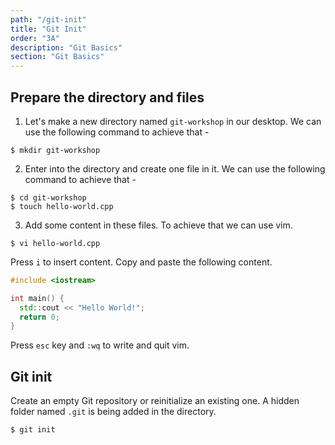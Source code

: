 ```yaml
---
path: "/git-init"
title: "Git Init"
order: "3A"
description: "Git Basics"
section: "Git Basics"
---
```


## Prepare the directory and files

1. Let's make a new directory named `git-workshop` in our desktop. We can use the following command to achieve that -

```shell
$ mkdir git-workshop
```

2. Enter into the directory and create one file in it. We can use the following command to achieve that -

```shell
$ cd git-workshop
$ touch hello-world.cpp
```

3. Add some content in these files. To achieve that we can use vim.

```shell
$ vi hello-world.cpp
```

Press `i` to insert content. Copy and paste the following content.

```cpp
#include <iostream>

int main() {
  std::cout << "Hello World!";
  return 0;
}
```

Press `esc` key and `:wq` to write and quit vim.

## Git init

Create an empty Git repository or reinitialize an existing one. A hidden folder named `.git` is being added in the directory.

```shell
$ git init
```

[init]: https://git-scm.com/docs/git-init
